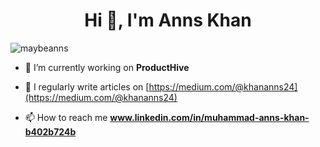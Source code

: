 <h1 align="center">Hi 👋, I'm Anns Khan</h1>
<!-- <h3 align="center">A CS student aspiring to join FAANG companies</h3> -->

<p align="left"> <img src="https://komarev.com/ghpvc/?username=maybeanns&label=Profile%20views&color=0e75b6&style=flat" alt="maybeanns" /> </p>

- 🌱 I’m currently working on **ProductHive**

- 📝 I regularly write articles on [https://medium.com/@khananns24](https://medium.com/@khananns24)

- 📫 How to reach me **www.linkedin.com/in/muhammad-anns-khan-b402b724b**
